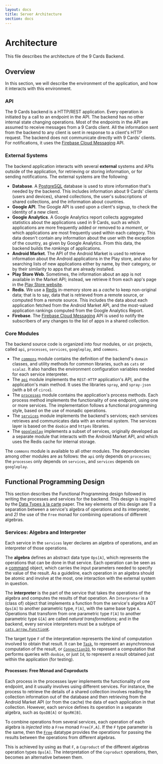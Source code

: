 ```yaml
---
layout: docs
title: Server Architecture
section: docs
---
```


# Architecture

This file describes the architecture of the 9 Cards Backend.

## Overview

In this section, we will describe the environment of the application, and how it interacts with this environment.

### API

The 9 Cards backend is a HTTP/REST application. Every operation is initiated by a call to an endpoint in the API. The backend has no other internal state changing operations.
Most of the endpoints in the API are assumed to receive messages from a 9 Cards client.
All the information sent from the backend to any client is sent in response to a client's HTTP request.
The backend does not communicate directly with 9 Cards' clients. For notifications, it uses
the [Firebase Cloud Messaging](http://firebase.google.com/docs/cloud-messaging/) API.


### External Systems

The backend application interacts with several **external** systems and APIs outside of the application, for retrieving or storing information, or for sending notifications. The external systems are the following:

* **Database**. A [PostgreSQL](http://www.postgresql.org/) database is used to store information that's needed by the backend.
  This includes information about 9 Cards' clients (users and devices), shared collections, the user's subscriptions of shared collections, and the information about countries.
* **Google API**. The Google API is used upon a client's signup, to check the identity of a new client.
* **Google Analytics**. A Google Analytics report collects aggregated statistics about the applications used in 9 Cards, such as which applications are more frequently added or removed to a _moment_, or which applications are most frequently used within each category. This data doesn't contain any information about the user with the exception of the country, as given by Google Analytics.
  From this data, the backend builds the _rankings_ of applications.
* **Android Market**. The API of the Android Market is used to retrieve information about the Android applications in the Play store, and also for searching lists of new applications either by name, by their category, or by their similarity to apps that are already installed.
* **Play Store Web**. Sometimes, the information about an app is not available in the Market API; instead, we retrieve it from each app's page in the [Play Store website](http://play.google.com/store/).
* **Redis**. We use a [Redis](http://redis.io/) in-memory store as a _cache_ to keep non-original data; that is to say, data that is retrieved from a remote source, or computed from a remote source. This includes the data about each application fetched from the Android Market API, and the most-valued application rankings computed from the Google Analytics Report.
* **Firebase**. The [Firebase Cloud Messaging](http://firebase.google.com/docs/cloud-messaging/) API is used to notify the subscribers of any changes to the list of apps in a shared collection.

### Core Modules

The backend source code is organized into four modules, or `sbt` projects, called `api`, `processes`, `services`, `googleplay`, and `commons`.

* The [`commons`](/modules/commons) module contains the definition of the backend's `domain` classes,
  and utility methods for common libraries, such as `cats` or `scalaz`. It also handles the environment configuration variables needed for each service interpreter.
* The [`api`](/modules/api) module implements the `REST-HTTP` application's API, and the application's
  main method. It uses the libraries `spray`, and `spray-json` (with a bit of `circe`).
* The [`processes`](/modules/processes) module contains the application's process methods. Each process method implements the functionality of one endpoint, using one or more services. The implementation follows a functional programming style, based on the use of monadic operations.
* The [`services`](/modules/services) module implements the backend's services; each services retrieves and
  communicates data with an external system. The services layer is based on the `doobie` and `http4s` libraries.
* The [`googleplay`](/modules/googleplay) implements a subset of services, originally developed as a separate
  module that interacts with the Android Market API, and which uses the Redis cache for internal storage.

The `commons` module is available to all other modules. The dependencies among other modules are as follows:
the `api` only depends on `processes`; the `processes` only depends on `services`, and `services` depends
on `googleplay`.

## Functional Programming Design

This section describes the Functional Programming design followed in writing the processes and services for the backend. This design is inspired by the [Data Types à la carte](http://dblp.org/rec/html/journals/jfp/Swierstra08) paper. The key elements of this design are _1)_ a separation between a service's algebra of operations and
its interpreter, and _2)_ the use of the `Free` monad for combining operations of different algebras.

### Services: Algebra and Interpreter

Each service in the `services` layer declares an algebra of operations, and an interpreter of those operations.

The **algebra** defines an abstract data type `Ops[A]`, which represents the operations that can be done in that service.
Each operation can be seen as a [command](http://en.wikipedia.org/wiki/Command_pattern) object,
which carries the input parameters needed to specify the value of the result.
As a guideline, each operation in an algebra should be atomic and involve at the most, one interaction
with the external system in question.

The **interpreter** is the part of the service that takes the operations of the algebra and computes the results of that operation.
An `Interpreter` is a (class of) object that implements a function from the service's algebra ADT
`Ops[A]` to another parametric type, `F[A]`, with the same base type `A`.
Operations that transform from one parametric type `F[A]` to another parametric type `G[A]` are called _natural transformations_;
and in the backend, every service interpreters must be a subtype of [`cats.arrow.FunctionK`](http://github.com/typelevel/cats/blob/master/core/src/main/scala/cats/arrow/FunctionK.scala).

The target type `F` of the interpretation represents the kind of computation involved to obtain that result.
It can be [`Task`](http://github.com/scalaz/scalaz/blob/series/7.3.x/concurrent/src/main/scala/scalaz/concurrent/Task.scala),
to represent an asynchronous computation of the result,
or [`ConnectionIO`](http://github.com/tpolecat/doobie/blob/master/core/src/main/scala/doobie/free/connection.scala),
to represent a computation that performs queries with `doobie`,
or just `Id`, to represent a result obtained just within the application (for testing).

#### Processes: Free Monad and Coproducts

Each process in the processes layer implements the functionality of one endpoint, and it usually involves
using different services.
For instance, the process to retrieve the details of a shared collection involves reading the collection information
out of the database and then retrieving from the Android Market API (or from the cache) the data of each
application in that collection. However, each service defines its operation in a separate algebra,
such as `OpsDB[A]` or `OpsRK[B]`.

To combine operations from several services, each operation of each algebra is _injected_ into a `Free` monad
`Free[F,A]`. If the `F` type parameter is the same, then the
[`Free`](http://github.com/typelevel/cats/blob/master/free/src/main/scala/cats/free/Free.scala) datatype provides
the operations for passing the results between the operations from different algebras.

This is achieved by using as that `F`, a `Coproduct` of the different algebras operation types `Ops[A]`.
The interpretation of the `Coproduct` operations, then, becomes an alternative between them.